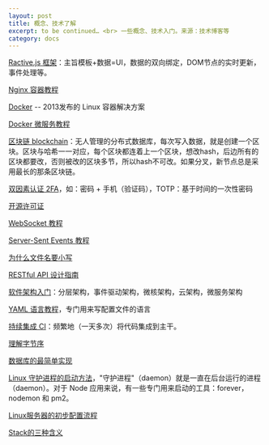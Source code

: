 ```yaml
---
layout: post
title: 概念、技术了解
excerpt: to be continued… <br> 一些概念、技术入门。来源：技术博客等
category: docs
---
```


[Ractive.js 框架](https://blog.csdn.net/smq29661318/article/details/50908537?locationNum=3&fps=1)：主旨模板+数据=UI，数据的双向绑定，DOM节点的实时更新，事件处理等。

[Nginx 容器教程](http://www.ruanyifeng.com/blog/2018/02/nginx-docker.html)

[Docker](http://www.ruanyifeng.com/blog/2018/02/docker-tutorial.html) -- 2013发布的 Linux 容器解决方案

[Docker 微服务教程](http://www.ruanyifeng.com/blog/2018/02/docker-wordpress-tutorial.html)

[区块链 blockchain](http://www.ruanyifeng.com/blog/2017/12/blockchain-tutorial.html)：无人管理的分布式数据库，每次写入数据，就是创建一个区块。区块与哈希一一对应，每个区块都连着上一个区块，想改hash，后边所有的区块都要改，否则被改的区块多节，所以hash不可改。如果分叉，新节点总是采用最长的那条区块链。

[双因素认证 2FA](http://www.ruanyifeng.com/blog/2017/11/2fa-tutorial.html)，如：密码 + 手机（验证码），TOTP：基于时间的一次性密码

[开源许可证](http://www.ruanyifeng.com/blog/2017/10/open-source-license-tutorial.html)

[WebSocket 教程](http://www.ruanyifeng.com/blog/2017/05/websocket.html)

[Server-Sent Events 教程](http://www.ruanyifeng.com/blog/2017/05/server-sent_events.html)

[为什么文件名要小写](http://www.ruanyifeng.com/blog/2017/02/filename-should-be-lowercase.html)

[RESTful API 设计指南](http://www.ruanyifeng.com/blog/2014/05/restful_api.html)

[软件架构入门](http://www.ruanyifeng.com/blog/2016/09/software-architecture.html)：分层架构，事件驱动架构，微核架构，云架构，微服务架构

[YAML 语言教程](http://www.ruanyifeng.com/blog/2016/07/yaml.html)，专门用来写配置文件的语言

[持续集成 CI](http://www.ruanyifeng.com/blog/2015/09/continuous-integration.html)：频繁地（一天多次）将代码集成到主干。

[理解字节序](http://www.ruanyifeng.com/blog/2016/11/byte-order.html)

[数据库的最简单实现](http://www.ruanyifeng.com/blog/2014/07/database_implementation.html)

[Linux 守护进程的启动方法](http://www.ruanyifeng.com/blog/2016/02/linux-daemon.html)，"守护进程"（daemon）就是一直在后台运行的进程（daemon）。对于 Node 应用来说，有一些专门用来启动的工具：forever，nodemon 和 pm2。

[Linux服务器的初步配置流程](http://www.ruanyifeng.com/blog/2014/03/server_setup.html)

[Stack的三种含义](http://www.ruanyifeng.com/blog/2013/11/stack.html)
